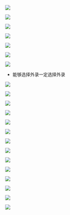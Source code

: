 ![](../../../../assets/2024-03-09-11-36-30-image.png)

![](../../../../assets/2024-03-09-11-36-41-image.png)

![](../../../../assets/2024-03-09-11-36-50-image.png)

![](../../../../assets/2024-03-09-11-37-15-image.png)

![](../../../../assets/2024-03-09-11-39-00-image.png)

![](../../../../assets/2024-03-09-11-40-46-image.png)

![](../../../../assets/2024-03-09-11-42-05-image.png)

- 能够选择外录一定选择外录

![](../../../../assets/2024-03-09-11-43-43-image.png)

![](../../../../assets/2024-03-09-11-46-15-image.png)

![](../../../../assets/2024-03-09-11-49-22-image.png)

![](../../../../assets/2024-03-09-11-55-51-image.png)

![](../../../../assets/2024-03-09-12-21-25-image.png)

![](../../../../assets/2024-03-09-12-22-14-image.png)

![](../../../../assets/2024-03-09-12-24-37-image.png)

![](../../../../assets/2024-03-09-12-26-33-image.png)

![](../../../../assets/2024-03-09-12-28-01-image.png)

![](../../../../assets/2024-03-09-12-28-17-image.png)

![](../../../../assets/2024-03-09-12-30-32-image.png)

![](../../../../assets/2024-03-09-12-31-11-image.png)

![](../../../../assets/2024-03-09-12-32-18-image.png)

![](../../../../assets/2024-03-09-12-33-51-image.png)


